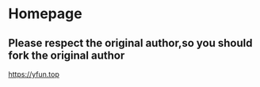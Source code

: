# Homepage
## Please respect the original author,so you should fork the original author
https://yfun.top
